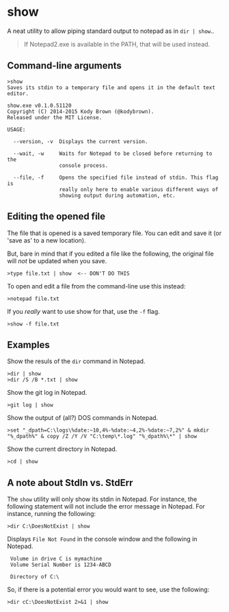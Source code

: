 # show
A neat utility to allow piping standard output to notepad as in `dir | show`..

> If Notepad2.exe is available in the PATH, that will be used instead.

Command-line arguments
----------------------

    >show
    Saves its stdin to a temporary file and opens it in the default text editor.
    
    show.exe v0.1.0.51120
    Copyright (C) 2014-2015 Kody Brown (@kodybrown).
    Released under the MIT License.
    
    USAGE:
    
      --version, -v  Displays the current version.
    
      --wait, -w     Waits for Notepad to be closed before returning to the
                     console process.
      
      --file, -f     Opens the specified file instead of stdin. This flag is
                     really only here to enable various different ways of
                     showing output during automation, etc.

Editing the opened file
-----------------------

The file that is opened is a saved temporary file. You can edit and save it (or 'save as' to a new location).

But, bare in mind that if you edited a file like the following, the original file will _not_ be updated when you save.

    >type file.txt | show  <-- DON'T DO THIS

To open and edit a file from the command-line use this instead:

    >notepad file.txt

If you _really_ want to use show for that, use the `-f` flag.

    >show -f file.txt

Examples
--------

Show the resuls of the `dir` command in Notepad.

    >dir | show
    >dir /S /B *.txt | show

Show the git log in Notepad.

    >git log | show

Show the output of (all?) DOS commands in Notepad.

    >set "_dpath=C:\logs\%date:~10,4%-%date:~4,2%-%date:~7,2%" & mkdir "%_dpath%" & copy /Z /Y /V "C:\temp\*.log" "%_dpath%\*" | show

Show the current directory in Notepad.

    >cd | show

A note about StdIn vs. StdErr
-----------------------------

The `show` utility will only show its stdin in Notepad. For instance, the following statement will not include the error message in Notepad. For instance, running the following:

    >dir C:\DoesNotExist | show

Displays `File Not Found` in the console window and the following in Notepad.

     Volume in drive C is mymachine
     Volume Serial Number is 1234-ABCD
    
     Directory of C:\

So, if there is a potential error you would want to see, use the following:

    >dir cC:\DoesNotExist 2>&1 | show
